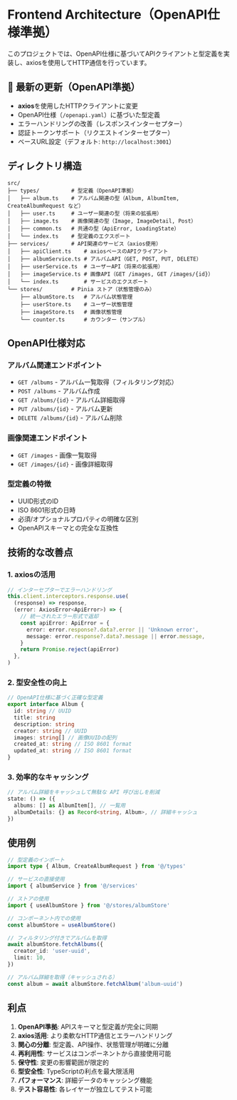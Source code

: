 # Frontend Architecture（OpenAPI仕様準拠）

このプロジェクトでは、OpenAPI仕様に基づいてAPIクライアントと型定義を実装し、axiosを使用してHTTP通信を行っています。

## 🔄 最新の更新（OpenAPI準拠）

- **axios**を使用したHTTPクライアントに変更
- OpenAPI仕様（`/openapi.yaml`）に基づいた型定義
- エラーハンドリングの改善（レスポンスインターセプター）
- 認証トークンサポート（リクエストインターセプター）
- ベースURL設定（デフォルト: `http://localhost:3001`）

## ディレクトリ構造

```
src/
├── types/          # 型定義（OpenAPI準拠）
│   ├── album.ts    # アルバム関連の型（Album, AlbumItem, CreateAlbumRequest など）
│   ├── user.ts     # ユーザー関連の型（将来の拡張用）
│   ├── image.ts    # 画像関連の型（Image, ImageDetail, Post）
│   ├── common.ts   # 共通の型（ApiError, LoadingState）
│   └── index.ts    # 型定義のエクスポート
├── services/       # API関連のサービス（axios使用）
│   ├── apiClient.ts    # axiosベースのAPIクライアント
│   ├── albumService.ts # アルバムAPI（GET, POST, PUT, DELETE）
│   ├── userService.ts  # ユーザーAPI（将来の拡張用）
│   ├── imageService.ts # 画像API（GET /images, GET /images/{id}）
│   └── index.ts        # サービスのエクスポート
└── stores/         # Pinia ストア（状態管理のみ）
    ├── albumStore.ts   # アルバム状態管理
    ├── userStore.ts    # ユーザー状態管理
    ├── imageStore.ts   # 画像状態管理
    └── counter.ts      # カウンター（サンプル）
```

## OpenAPI仕様対応

### アルバム関連エンドポイント

- `GET /albums` - アルバム一覧取得（フィルタリング対応）
- `POST /albums` - アルバム作成
- `GET /albums/{id}` - アルバム詳細取得
- `PUT /albums/{id}` - アルバム更新
- `DELETE /albums/{id}` - アルバム削除

### 画像関連エンドポイント

- `GET /images` - 画像一覧取得
- `GET /images/{id}` - 画像詳細取得

### 型定義の特徴

- UUID形式のID
- ISO 8601形式の日時
- 必須/オプショナルプロパティの明確な区別
- OpenAPIスキーマとの完全な互換性

## 技術的な改善点

### 1. axiosの活用

```typescript
// インターセプターでエラーハンドリング
this.client.interceptors.response.use(
  (response) => response,
  (error: AxiosError<ApiError>) => {
    // 統一されたエラー形式で返却
    const apiError: ApiError = {
      error: error.response?.data?.error || 'Unknown error',
      message: error.response?.data?.message || error.message,
    }
    return Promise.reject(apiError)
  },
)
```

### 2. 型安全性の向上

```typescript
// OpenAPI仕様に基づく正確な型定義
export interface Album {
  id: string // UUID
  title: string
  description: string
  creator: string // UUID
  images: string[] // 画像UUIDの配列
  created_at: string // ISO 8601 format
  updated_at: string // ISO 8601 format
}
```

### 3. 効率的なキャッシング

```typescript
// アルバム詳細をキャッシュして無駄な API 呼び出しを削減
state: () => ({
  albums: [] as AlbumItem[], // 一覧用
  albumDetails: {} as Record<string, Album>, // 詳細キャッシュ
})
```

## 使用例

```typescript
// 型定義のインポート
import type { Album, CreateAlbumRequest } from '@/types'

// サービスの直接使用
import { albumService } from '@/services'

// ストアの使用
import { useAlbumStore } from '@/stores/albumStore'

// コンポーネント内での使用
const albumStore = useAlbumStore()

// フィルタリング付きでアルバムを取得
await albumStore.fetchAlbums({
  creator_id: 'user-uuid',
  limit: 10,
})

// アルバム詳細を取得（キャッシュされる）
const album = await albumStore.fetchAlbum('album-uuid')
```

## 利点

1. **OpenAPI準拠**: APIスキーマと型定義が完全に同期
2. **axios活用**: より柔軟なHTTP通信とエラーハンドリング
3. **関心の分離**: 型定義、API操作、状態管理が明確に分離
4. **再利用性**: サービスはコンポーネントから直接使用可能
5. **保守性**: 変更の影響範囲が限定的
6. **型安全性**: TypeScriptの利点を最大限活用
7. **パフォーマンス**: 詳細データのキャッシング機能
8. **テスト容易性**: 各レイヤーが独立してテスト可能
